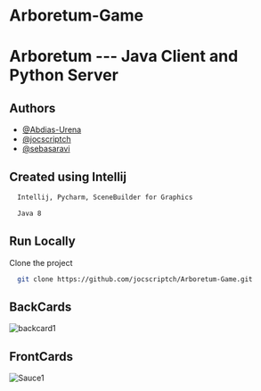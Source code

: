 # Arboretum-Game

# Arboretum --- Java Client and Python Server






## Authors
- [@Abdias-Urena](https://www.github.com/Abdias-Urena)
- [@jocscriptch](https://www.github.com/jocscriptch)
- [@sebasaravi](https://github.com/sebasaravi)


## Created using Intellij 
```bash
  Intellij, Pycharm, SceneBuilder for Graphics
```
```bash
  Java 8
```


## Run Locally

Clone the project

```bash
  git clone https://github.com/jocscriptch/Arboretum-Game.git
```
## BackCards
![backcard1](https://github.com/jocscriptch/Arboretum-Game/assets/121000948/3339ab69-23bb-434b-855b-75bb79ed33db)
## FrontCards
![Sauce1](https://github.com/jocscriptch/Arboretum-Game/assets/121000948/867356d4-2eb4-48ef-81fa-84124516d201)

